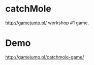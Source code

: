 catchMole
=========

http://gamejump.pl/ workshop #1 game.

Demo
====

http://gamejump.pl/catchmole-game/
